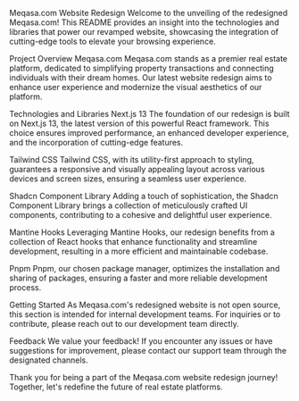 Meqasa.com Website Redesign
Welcome to the unveiling of the redesigned Meqasa.com! This README provides an insight into the technologies and libraries that power our revamped website, showcasing the integration of cutting-edge tools to elevate your browsing experience.

Project Overview
Meqasa.com
Meqasa.com stands as a premier real estate platform, dedicated to simplifying property transactions and connecting individuals with their dream homes. Our latest website redesign aims to enhance user experience and modernize the visual aesthetics of our platform.

Technologies and Libraries
Next.js 13
The foundation of our redesign is built on Next.js 13, the latest version of this powerful React framework. This choice ensures improved performance, an enhanced developer experience, and the incorporation of cutting-edge features.

Tailwind CSS
Tailwind CSS, with its utility-first approach to styling, guarantees a responsive and visually appealing layout across various devices and screen sizes, ensuring a seamless user experience.

Shadcn Component Library
Adding a touch of sophistication, the Shadcn Component Library brings a collection of meticulously crafted UI components, contributing to a cohesive and delightful user experience.

Mantine Hooks
Leveraging Mantine Hooks, our redesign benefits from a collection of React hooks that enhance functionality and streamline development, resulting in a more efficient and maintainable codebase.

Pnpm
Pnpm, our chosen package manager, optimizes the installation and sharing of packages, ensuring a faster and more reliable development process.

Getting Started
As Meqasa.com's redesigned website is not open source, this section is intended for internal development teams. For inquiries or to contribute, please reach out to our development team directly.

Feedback
We value your feedback! If you encounter any issues or have suggestions for improvement, please contact our support team through the designated channels.

Thank you for being a part of the Meqasa.com website redesign journey! Together, let's redefine the future of real estate platforms.
